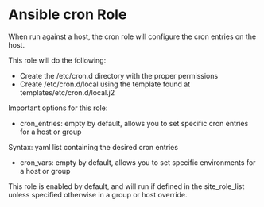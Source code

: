 # Ansible cron Role

When run against a host, the cron role will configure the cron entries on the host.

This role will do the following:

- Create the /etc/cron.d directory with the proper permissions
- Create /etc/cron.d/local using the template found at templates/etc/cron.d/local.j2

Important options for this role:

- cron_entries: empty by default, allows you to set specific cron entries for a host or group

Syntax: yaml list containing the desired cron entries

- cron_vars: empty by default, allows you to set specific environments for a host or group

This role is enabled by default, and will run if defined in the site_role_list unless specified otherwise in a group or host override.
